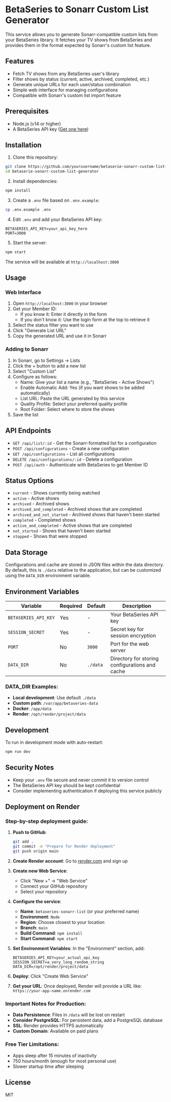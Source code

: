 # BetaSeries to Sonarr Custom List Generator

This service allows you to generate Sonarr-compatible custom lists from your BetaSeries library. It fetches your TV shows from BetaSeries and provides them in the format expected by Sonarr's custom list feature.

## Features

- Fetch TV shows from any BetaSeries user's library
- Filter shows by status (current, active, archived, completed, etc.)
- Generate unique URLs for each user/status combination
- Simple web interface for managing configurations
- Compatible with Sonarr's custom list import feature

## Prerequisites

- Node.js (v14 or higher)
- A BetaSeries API key ([Get one here](https://www.betaseries.com/api/))

## Installation

1. Clone this repository:
```bash
git clone https://github.com/yourusername/betaserie-sonarr-custom-list-generator.git
cd betaserie-sonarr-custom-list-generator
```

2. Install dependencies:
```bash
npm install
```

3. Create a `.env` file based on `.env.example`:
```bash
cp .env.example .env
```

4. Edit `.env` and add your BetaSeries API key:
```
BETASERIES_API_KEY=your_api_key_here
PORT=3000
```

5. Start the server:
```bash
npm start
```

The service will be available at `http://localhost:3000`

## Usage

### Web Interface

1. Open `http://localhost:3000` in your browser
2. Get your Member ID:
   - If you know it: Enter it directly in the form
   - If you don't know it: Use the login form at the top to retrieve it
3. Select the status filter you want to use
4. Click "Generate List URL"
5. Copy the generated URL and use it in Sonarr

### Adding to Sonarr

1. In Sonarr, go to Settings → Lists
2. Click the + button to add a new list
3. Select "Custom List"
4. Configure as follows:
   - Name: Give your list a name (e.g., "BetaSeries - Active Shows")
   - Enable Automatic Add: Yes (if you want shows to be added automatically)
   - List URL: Paste the URL generated by this service
   - Quality Profile: Select your preferred quality profile
   - Root Folder: Select where to store the shows
5. Save the list

## API Endpoints

- `GET /api/list/:id` - Get the Sonarr-formatted list for a configuration
- `POST /api/configurations` - Create a new configuration
- `GET /api/configurations` - List all configurations
- `DELETE /api/configurations/:id` - Delete a configuration
- `POST /api/auth` - Authenticate with BetaSeries to get Member ID

## Status Options

- `current` - Shows currently being watched
- `active` - Active shows
- `archived` - Archived shows
- `archived_and_completed` - Archived shows that are completed
- `archived_and_not_started` - Archived shows that haven't been started
- `completed` - Completed shows
- `active_and_completed` - Active shows that are completed
- `not_started` - Shows that haven't been started
- `stopped` - Shows that were stopped

## Data Storage

Configurations and cache are stored in JSON files within the data directory. By default, this is `./data` relative to the application, but can be customized using the `DATA_DIR` environment variable.

## Environment Variables

| Variable | Required | Default | Description |
|----------|----------|---------|-------------|
| `BETASERIES_API_KEY` | Yes | - | Your BetaSeries API key |
| `SESSION_SECRET` | Yes | - | Secret key for session encryption |
| `PORT` | No | `3000` | Port for the web server |
| `DATA_DIR` | No | `./data` | Directory for storing configurations and cache |

### DATA_DIR Examples:
- **Local development**: Use default `./data`
- **Custom path**: `/var/app/betaseries-data`
- **Docker**: `/app/data`
- **Render**: `/opt/render/project/data`

## Development

To run in development mode with auto-restart:
```bash
npm run dev
```

## Security Notes

- Keep your `.env` file secure and never commit it to version control
- The BetaSeries API key should be kept confidential
- Consider implementing authentication if deploying this service publicly

## Deployment on Render

### Step-by-step deployment guide:

1. **Push to GitHub**:
   ```bash
   git add .
   git commit -m "Prepare for Render deployment"
   git push origin main
   ```

2. **Create Render account**: Go to [render.com](https://render.com) and sign up

3. **Create new Web Service**:
   - Click "New +" → "Web Service"
   - Connect your GitHub repository
   - Select your repository

4. **Configure the service**:
   - **Name**: `betaseries-sonarr-list` (or your preferred name)
   - **Environment**: `Node`
   - **Region**: Choose closest to your location
   - **Branch**: `main`
   - **Build Command**: `npm install`
   - **Start Command**: `npm start`

5. **Set Environment Variables**:
   In the "Environment" section, add:
   ```
   BETASERIES_API_KEY=your_actual_api_key
   SESSION_SECRET=a_very_long_random_string
   DATA_DIR=/opt/render/project/data
   ```

6. **Deploy**: Click "Create Web Service"

7. **Get your URL**: Once deployed, Render will provide a URL like:
   `https://your-app-name.onrender.com`

### Important Notes for Production:

- **Data Persistence**: Files in `/data` will be lost on restart
- **Consider PostgreSQL**: For persistent data, add a PostgreSQL database
- **SSL**: Render provides HTTPS automatically
- **Custom Domain**: Available on paid plans

### Free Tier Limitations:

- Apps sleep after 15 minutes of inactivity
- 750 hours/month (enough for most personal use)
- Slower startup time after sleeping

## License

MIT